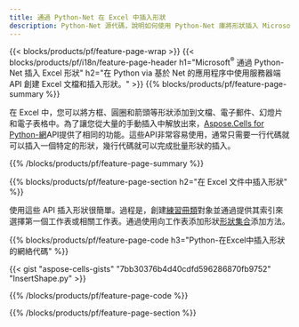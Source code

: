 ```yaml
---
title: 通過 Python-Net 在 Excel 中插入形狀
description: Python-Net 源代碼，說明如何使用 Python-Net 庫將形狀插入 Microsoft Excel 文件。
---
```

{{< blocks/products/pf/feature-page-wrap >}}
{{< blocks/products/pf/i18n/feature-page-header h1="Microsoft<sup>&reg;</sup> 通過 Python-Net 插入 Excel 形狀" h2="在 Python via 基於 Net 的應用程序中使用服務器端 API 創建 Excel 文檔和插入形狀。" >}}
{{% blocks/products/pf/feature-page-summary %}}

在 Excel 中，您可以將方框、圓圈和箭頭等形狀添加到文檔、電子郵件、幻燈片和電子表格中。為了讓您從大量的手動插入中解放出來，[Aspose.Cells for Python-網](https://releases.aspose.com/cells/python-net)API提供了相同的功能。這些API非常容易使用，通常只需要一行代碼就可以插入一個特定的形狀，幾行代碼就可以完成批量形狀的插入。

{{% /blocks/products/pf/feature-page-summary %}}

{{% blocks/products/pf/feature-page-section h2="在 Excel 文件中插入形狀" %}}

使用這些 API 插入形狀很簡單。過程是，創建[練習冊類](https://reference.aspose.com/cells/python-net/aspose.cells/workbook/)對象並通過提供其索引來選擇第一個工作表或相關工作表。通過使用向工作表添加形狀[形狀集合](https://reference.aspose.com/cells/python-net/aspose.cells.drawing/shapecollection/)添加方法。

{{% blocks/products/pf/feature-page-code h3="Python-在Excel中插入形狀的網絡代碼" %}}

{{< gist "aspose-cells-gists" "7bb30376b4d40cdfd596286870fb9752" "InsertShape.py" >}}

{{% /blocks/products/pf/feature-page-code %}}

{{% /blocks/products/pf/feature-page-section %}}
